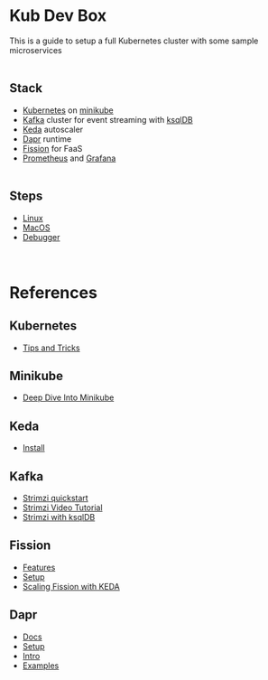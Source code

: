 
# Kub Dev Box

This is a guide to setup a full Kubernetes cluster with some sample microservices
\
&nbsp;
## Stack

 * [Kubernetes](#kubernetes) on [minikube](#minikube)
 * [Kafka](#kafka) cluster for event streaming with [ksqlDB](#ksqldb)
 * [Keda](#keda) autoscaler
 * [Dapr](#dapr) runtime
 * [Fission](#fission) for FaaS
 * [Prometheus](#prometheus) and [Grafana](#grafana)
\
&nbsp;
## Steps

 * [Linux](Linux.md)
 * [MacOS](Mac.md)
 * [Debugger](Bridge.md)
\
&nbsp;
\
&nbsp;
# References
## Kubernetes
 * [Tips and Tricks](https://www.ibm.com/cloud/blog/8-kubernetes-tips-and-tricks)

## Minikube
 * [Deep Dive Into Minikube](https://www.youtube.com/watch?v=GHczvbzuVvc)

## Keda
 * [Install](https://keda.sh/docs/2.4/deploy/#install-2)

## Kafka
 * [Strimzi quickstart](https://strimzi.io/quickstarts/)
 * [Strimzi Video Tutorial](https://www.youtube.com/watch?v=4bKSPrENDQQ)
 * [Strimzi with ksqlDB](https://ludusrusso.space/blog/2020/08/ksql-strimzi-k8s)

## Fission
 * [Features](https://platform9.com/fission/)
 * [Setup](https://fission.io/docs/installation/#without-helm)
 * [Scaling Fission with KEDA](https://fission.io/blog/event-driven-scaling-fission-function-using-keda/)

## Dapr
 * [Docs](https://docs.dapr.io/)
 * [Setup](https://github.com/dapr/quickstarts/tree/v1.4.0/hello-kubernetes)
 * [Intro](https://www.youtube.com/watch?v=MjyulcRqh20)
 * [Examples](https://github.com/gbaeke/dapr-demo)
